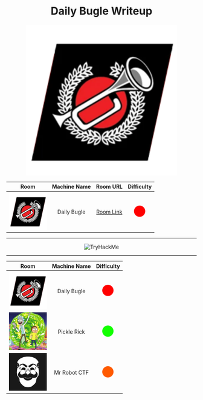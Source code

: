 <div align="center">

# Daily Bugle Writeup

<img src="img/db.png" alt="Daily Bugle Logo" width="400">

| Room | Machine Name | Room URL | Difficulty |
| :--: | :--: | :--: | :--: |
| <img src="img/db.png" alt="Logo 1" width="100"> | Daily Bugle | <a href="https://example.com/text1">Room Link</a> | <img src="img/red.png" alt="Logo 1" width="30">


---

<img src="https://tryhackme-badges.s3.amazonaws.com/670.png" alt="TryHackMe">

---




| Room | Machine Name | Difficulty |
| :--: | :--: | :--: |
| <img src="img/db.png" alt="Logo 1" width="100"> | Daily Bugle | <img src="img/red.png" alt="Logo 1" width="30"> |
| <img src="img/pr.jpeg" alt="Logo 1" width="100"> | Pickle Rick | <img src="img/green.png" alt="Logo 1" width="30"> |
| <img src="img/mr.jpeg" alt="Logo 1" width="100"> | Mr Robot CTF | <img src="img/orange.png" alt="Logo 1" width="30"> |

</div>
